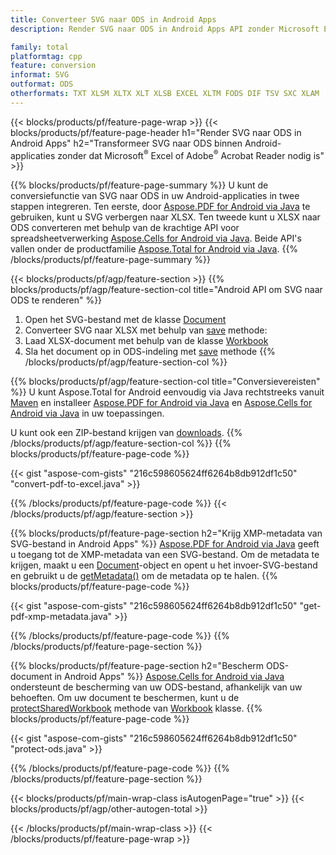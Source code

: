 ```yaml
---
title: Converteer SVG naar ODS in Android Apps
description: Render SVG naar ODS in Android Apps API zonder Microsoft Excel of Adobe Reader te gebruiken

family: total
platformtag: cpp
feature: conversion
informat: SVG
outformat: ODS
otherformats: TXT XLSM XLTX XLT XLSB EXCEL XLTM FODS DIF TSV SXC XLAM
---
```

{{< blocks/products/pf/feature-page-wrap >}}
{{< blocks/products/pf/feature-page-header h1="Render SVG naar ODS in Android Apps" h2="Transformeer SVG naar ODS binnen Android-applicaties zonder dat Microsoft<sup>&reg;</sup> Excel of Adobe<sup>&reg;</sup> Acrobat Reader nodig is" >}}

{{% blocks/products/pf/feature-page-summary %}}
U kunt de conversiefunctie van SVG naar ODS in uw Android-applicaties in twee stappen integreren. Ten eerste, door [Aspose.PDF for Android via Java](https://products.aspose.com/pdf/android-java/) te gebruiken, kunt u SVG verbergen naar XLSX. Ten tweede kunt u XLSX naar ODS converteren met behulp van de krachtige API voor spreadsheetverwerking [Aspose.Cells for Android via Java](https://products.aspose.com/cells/android-java/). Beide API's vallen onder de productfamilie [Aspose.Total for Android via Java](https://products.aspose.com/total/android-java/). 
{{% /blocks/products/pf/feature-page-summary  %}}

{{< blocks/products/pf/agp/feature-section >}}
{{% blocks/products/pf/agp/feature-section-col title="Android API om SVG naar ODS te renderen" %}}
1. Open het SVG-bestand met de klasse [Document](https://reference.aspose.com/pdf/java/com.aspose.pdf/Document)
2. Converteer SVG naar XLSX met behulp van [save](https://reference.aspose.com/pdf/java/com.aspose.pdf/Document#save-java.lang.String-com.aspose.pdf.SaveOptions-) methode:
3. Laad XLSX-document met behulp van de klasse [Workbook](https://reference.aspose.com/cells/java/com.aspose.cells/Workbook)
4. Sla het document op in ODS-indeling met [save](https://reference.aspose.com/cells/java/com.aspose.cells/workbook#save(java.lang.String,%20com.aspose.cells.SaveOptions)) methode
{{% /blocks/products/pf/agp/feature-section-col %}}

{{% blocks/products/pf/agp/feature-section-col title="Conversievereisten" %}}
U kunt Aspose.Total for Android eenvoudig via Java rechtstreeks vanuit [Maven](https://releases.aspose.com/total/java/) en installeer [Aspose.PDF for Android via Java](https://docs.aspose.com/pdf/androidjava/installation/) en [Aspose.Cells for Android via Java](https://docs.aspose.com/cells/java/aspose-cells-for-android-via-java-installation/) in uw toepassingen.

U kunt ook een ZIP-bestand krijgen van [downloads](https://releases.aspose.com/total/androidjava).
{{% /blocks/products/pf/agp/feature-section-col %}}
{{% blocks/products/pf/feature-page-code %}}

{{< gist "aspose-com-gists" "216c598605624ff6264b8db912df1c50" "convert-pdf-to-excel.java" >}}



{{% /blocks/products/pf/feature-page-code %}}
{{< /blocks/products/pf/agp/feature-section >}}

{{% blocks/products/pf/feature-page-section  h2="Krijg XMP-metadata van SVG-bestand in Android Apps" %}}
[Aspose.PDF for Android via Java](https://products.aspose.com/pdf/android-java/) geeft u toegang tot de XMP-metadata van een SVG-bestand. Om de metadata te krijgen, maakt u een [Document](https://reference.aspose.com/pdf/java/com.aspose.pdf/Document)-object en opent u het invoer-SVG-bestand en gebruikt u de [getMetadata()](https://reference.aspose.com/pdf/java/com.aspose.pdf/Document#getMetadata--) om de metadata op te halen.
{{% blocks/products/pf/feature-page-code %}}

{{< gist "aspose-com-gists" "216c598605624ff6264b8db912df1c50" "get-pdf-xmp-metadata.java" >}}

{{% /blocks/products/pf/feature-page-code  %}}
{{% /blocks/products/pf/feature-page-section %}}

{{% blocks/products/pf/feature-page-section  h2="Bescherm ODS-document in Android Apps" %}}
[Aspose.Cells for Android via Java](https://products.aspose.com/cells/android-java/) ondersteunt de bescherming van uw ODS-bestand, afhankelijk van uw behoeften. Om uw document te beschermen, kunt u de [protectSharedWorkbook](https://reference.aspose.com/cells/java/com.aspose.cells/workbook#protectSharedWorkbook(java.lang.String)) methode van [Workbook](https://reference.aspose.com/cells/java/com.aspose.cells/Workbook) klasse.
{{% blocks/products/pf/feature-page-code %}}

{{< gist "aspose-com-gists" "216c598605624ff6264b8db912df1c50" "protect-ods.java" >}}

{{% /blocks/products/pf/feature-page-code  %}}
{{% /blocks/products/pf/feature-page-section %}}

{{< blocks/products/pf/main-wrap-class isAutogenPage="true" >}}
{{< blocks/products/pf/agp/other-autogen-total >}}

{{< /blocks/products/pf/main-wrap-class >}}
{{< /blocks/products/pf/feature-page-wrap >}}